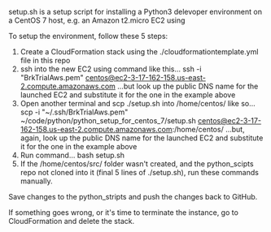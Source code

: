 setup.sh is a setup script for installing a Python3 delevoper environment on a CentOS 7 host, e.g. an Amazon t2.micro EC2 using 

To setup the environment, follow these 5 steps:
1. Create a CloudFormation stack using the ./cloudformationtemplate.yml file in this repo
2. ssh into the new EC2 using command like this...
    ssh -i "BrkTrialAws.pem" centos@ec2-3-17-162-158.us-east-2.compute.amazonaws.com
    ...but look up the public DNS name for the launched EC2 and substitute it for the one in the example above
3. Open another terminal and scp ./setup.sh into /home/centos/ like so...
    scp -i "~/.ssh/BrkTrialAws.pem"  ~/code/python/python_setup_for_centos_7/setup.sh centos@ec2-3-17-162-158.us-east-2.compute.amazonaws.com:/home/centos/
    ...but, again, look up the public DNS name for the launched EC2 and substitute it for the one in the example above
4. Run command...
    bash setup.sh
5. If the /home/centos/src/ folder wasn't created, and the python_scipts repo not cloned into it (final 5 lines of ./setup.sh), run these commands manually.

Save changes to the python_stripts and push the changes back to GitHub.

If something goes wrong, or it's time to terminate the instance, go to CloudFormation and delete the stack.
